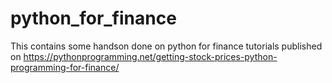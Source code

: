 # python_for_finance
This contains some handson done on python for finance tutorials published on https://pythonprogramming.net/getting-stock-prices-python-programming-for-finance/
